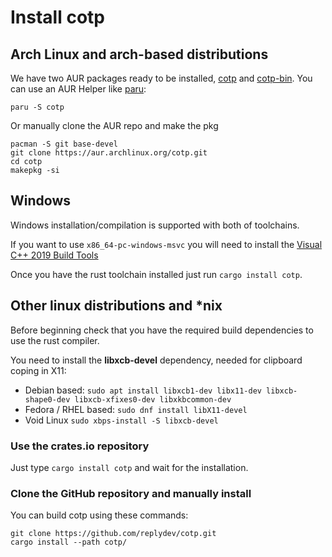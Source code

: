 # Install cotp 

## Arch Linux and arch-based distributions
We have two AUR packages ready to be installed, [cotp](https://aur.archlinux.org/packages/cotp) and [cotp-bin](https://aur.archlinux.org/packages/cotp-bin). You can use an AUR Helper like [paru](https://github.com/morganamilo/paru):

`paru -S cotp`

Or manually clone the AUR repo and make the pkg
```
pacman -S git base-devel
git clone https://aur.archlinux.org/cotp.git
cd cotp
makepkg -si
```

## Windows

Windows installation/compilation is supported with both of toolchains.

If you want to use `x86_64-pc-windows-msvc` you will need to install the [Visual C++ 2019 Build Tools](https://visualstudio.microsoft.com/it/thank-you-downloading-visual-studio/?sku=BuildTools&rel=16)

Once you have the rust toolchain installed just run `cargo install cotp`.
  

## Other linux distributions and \*nix
Before beginning check that you have the required build dependencies to use the rust compiler.

You need to install the **libxcb-devel** dependency, needed for clipboard coping in X11:

- Debian based: `sudo apt install libxcb1-dev libx11-dev libxcb-shape0-dev libxcb-xfixes0-dev libxkbcommon-dev`
- Fedora / RHEL based: `sudo dnf install libX11-devel`
- Void Linux `sudo xbps-install -S libxcb-devel`

### Use the crates.io repository

Just type `cargo install cotp` and wait for the installation.

### Clone the GitHub repository and manually install

You can build cotp using these commands:
```
git clone https://github.com/replydev/cotp.git
cargo install --path cotp/
```
